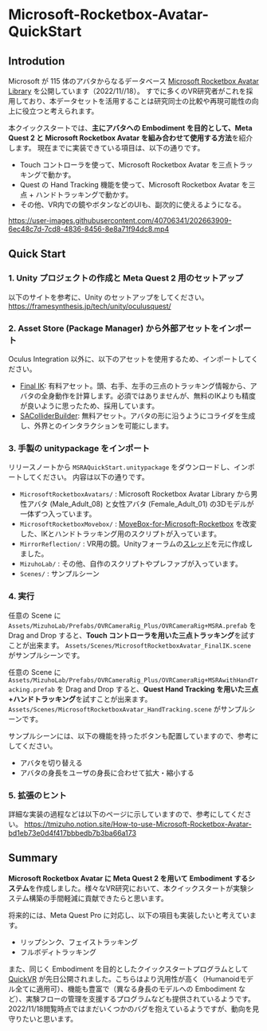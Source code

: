 # Microsoft-Rocketbox-Avatar-QuickStart

## Introdution
Microsoft が 115 体のアバタからなるデータベース [Microsoft Rocketbox Avatar Library](https://github.com/microsoft/Microsoft-Rocketbox) を公開しています（2022/11//18）。
すでに多くのVR研究者がこれを採用しており、本データセットを活用することは研究同士の比較や再現可能性の向上に役立つと考えられます。

本クイックスタートでは、**主にアバタへの Embodiment を目的として、Meta Quest 2 と Microsoft Rocketbox Avatar を組み合わせて使用する方法**を紹介します。
現在までに実装できている項目は、以下の通りです。

- Touch コントローラを使って、Microsoft Rocketbox Avatar を三点トラッキングで動かす。
- Quest の Hand Tracking 機能を使って、Microsoft Rocketbox Avatar を三点 + ハンドトラッキングで動かす。
- その他、VR内での鏡やボタンなどのUIも、副次的に使えるようになる。

https://user-images.githubusercontent.com/40706341/202663909-6ec48c7d-7cd8-4836-8456-8e8a71f94dc8.mp4

## Quick Start
### 1. Unity プロジェクトの作成と Meta Quest 2 用のセットアップ
以下のサイトを参考に、Unity のセットアップをしてください。
https://framesynthesis.jp/tech/unity/oculusquest/

### 2. Asset Store (Package Manager) から外部アセットをインポート
Oculus Integration 以外に、以下のアセットを使用するため、インポートしてください。

- [Final IK](https://assetstore.unity.com/packages/tools/animation/final-ik-14290): 有料アセット。頭、右手、左手の三点のトラッキング情報から、アバタの全身動作を計算します。必須ではありませんが、無料のIKよりも精度が良いように思ったため、採用しています。
- [SAColliderBuilder](https://assetstore.unity.com/packages/tools/sacolliderbuilder-15058): 無料アセット。アバタの形に沿うようにコライダを生成し、外界とのインタラクションを可能にします。

### 3. 手製の unitypackage をインポート
リリースノートから `MSRAQuickStart.unitypackage` をダウンロードし、インポートしてください。
内容は以下の通りです。
- `MicrosoftRocketboxAvatars/` : Microsoft Rocketbox Avatar Library から男性アバタ (Male_Adult_08) と女性アバタ (Female_Adult_01) の3Dモデルが一体ずつ入っています。
- `MicrosoftRocketboxMovebox/` : [MoveBox-for-Microsoft-Rocketbox](https://github.com/microsoft/MoveBox-for-Microsoft-Rocketbox) を改変した、IKとハンドトラッキング用のスクリプトが入っています。
- `MirrorReflection/` : VR用の鏡。Unityフォーラムの[スレッド](https://forum.unity.com/threads/mirror-reflections-in-vr.416728/)を元に作成しました。
- `MizuhoLab/` : その他、自作のスクリプトやプレファブが入っています。
- `Scenes/` : サンプルシーン

### 4. 実行
任意の Scene に `Assets/MizuhoLab/Prefabs/OVRCameraRig_Plus/OVRCameraRig+MSRA.prefab` を Drag and Drop すると、**Touch コントローラを用いた三点トラッキング**を試すことが出来ます。
`Assets/Scenes/MicrosoftRocketboxAvatar_FinalIK.scene` がサンプルシーンです。

任意の Scene に `Assets/MizuhoLab/Prefabs/OVRCameraRig_Plus/OVRCameraRig+MSRAwithHandTracking.prefab` を Drag and Drop すると、**Quest Hand Tracking を用いた三点+ハンドトラッキング**を試すことが出来ます。
`Assets/Scenes/MicrosoftRocketboxAvatar_HandTracking.scene` がサンプルシーンです。

サンプルシーンには、以下の機能を持ったボタンも配置していますので、参考にしてください。
- アバタを切り替える
- アバタの身長をユーザの身長に合わせて拡大・縮小する

### 5. 拡張のヒント
詳細な実装の過程などは以下のページに示していますので、参考にしてください。
https://tmizuho.notion.site/How-to-use-Microsoft-Rocketbox-Avatar-bd1eb73e0d4f417bbbedb7b3ba66a173

## Summary
**Microsoft Rocketbox Avatar に Meta Quest 2 を用いて Embodiment するシステム**を作成しました。様々なVR研究において、本クイックスタートが実験システム構築の手間軽減に貢献できたらと思います。

将来的には、Meta Quest Pro に対応し、以下の項目も実装したいと考えています。
- リップシンク、フェイストラッキング
- フルボディトラッキング

また、同じく Embodiment を目的としたクイックスタートプログラムとして [QuickVR](https://github.com/eventlab-projects/com.quickvr.quickbase) が先日公開されました。こちらはより汎用性が高く（Humanoidモデル全てに適用可）、機能も豊富で（異なる身長のモデルへの Embodiment など）、実験フローの管理を支援するプログラムなども提供されているようです。2022/11/18閲覧時点ではまだいくつかのバグを抱えているようですが、動向を見守りたいと思います。
